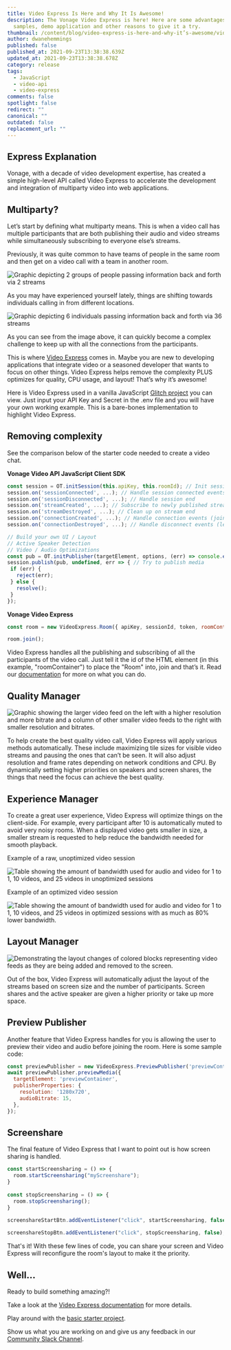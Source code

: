 ```yaml
---
title: Video Express Is Here and Why It Is Awesome!
description: The Vonage Video Express is here! Here are some advantages, code
  samples, demo application and other reasons to give it a try.
thumbnail: /content/blog/video-express-is-here-and-why-it’s-awesome/video-express_1200x600.png
author: dwanehemmings
published: false
published_at: 2021-09-23T13:38:38.639Z
updated_at: 2021-09-23T13:38:38.678Z
category: release
tags:
  - JavaScript
  - video-api
  - video-express
comments: false
spotlight: false
redirect: ""
canonical: ""
outdated: false
replacement_url: ""
---
```

## Express Explanation

Vonage, with a decade of video development expertise, has created a simple high-level API called Video Express to accelerate the development and integration of multiparty video into web applications.

## Multiparty?

Let’s start by defining what multiparty means. This is when a video call has multiple participants that are both publishing their audio and video streams while simultaneously subscribing to everyone else’s streams.

Previously, it was quite common to have teams of people in the same room and then get on a video call with a team in another room.

![Graphic depicting 2 groups of people passing information back and forth via 2 streams](/content/blog/video-express-is-here-and-why-it-is-awesome/2teams-2streams.jpg "2 teams 2 streams")

As you may have experienced yourself lately, things are shifting towards individuals calling in from different locations.

![Graphic depicting 6 individuals passing information back and forth via 36 streams](/content/blog/video-express-is-here-and-why-it-is-awesome/6people-36streams.jpg "6 people 36 streams")

As you can see from the image above, it can quickly become a complex challenge to keep up with all the connections from the participants.

This is where [Video Express](https://tokbox.com/developer/video-express/) comes in. Maybe you are new to developing applications that integrate video or a seasoned developer that wants to focus on other things. Video Express helps remove the complexity PLUS optimizes for quality, CPU usage, and layout! That’s why it’s awesome!

Here is Video Express used in a vanilla JavaScript [Glitch project](https://glitch.com/edit/#!/remix/video-express-demo?path=README.md%3A1%3A0) you can view. Just input your API Key and Secret in the .env file and you will have your own working example. This is a bare-bones implementation to highlight Video Express.

## Removing complexity

See the comparison below of the starter code needed to create a video chat.

**Vonage Video API JavaScript Client SDK**

```javascript
const session = OT.initSession(this.apiKey, this.roomId); // Init session
session.on('sessionConnected', ...); // Handle session connected events 
session.on('sessionDisconnected', ...); // Handle session end
session.on('streamCreated', ...); // Subscribe to newly published streams
session.on('streamDestroyed', ...); // Clean up on stream end
session.on('connectionCreated', ...); // Handle connection events (join)
session.on('connectionDestroyed', ...); // Handle disconnect events (leave)

// Build your own UI / Layout
// Active Speaker Detection
// Video / Audio Optimizations
const pub = OT.initPublisher(targetElement, options, (err) => console.error(err)); // Create a publisher
session.publish(pub, undefined, err => { // Try to publish media
 if (err) {
   reject(err);
 } else {
   resolve();
 }
});
```

**Vonage Video Express**

```javascript
const room = new VideoExpress.Room({ apiKey, sessionId, token, roomContainer: 'roomContainer’ });

room.join();
```

Video Express handles all the publishing and subscribing of all the participants of the video call. Just tell it the id of the HTML element (in this example, "roomContainer") to place the "Room" into, join and that’s it. Read our [documentation](https://tokbox.com/developer/video-express/) for more on what you can do.

## Quality Manager

![Graphic showing the larger video feed on the left with a higher resolution and more bitrate and a column of other smaller video feeds to the right with smaller resolution and bitrates.](/content/blog/video-express-is-here-and-why-it-is-awesome/qualitymanager.jpg "Quality Manager diagram")

To help create the best quality video call, Video Express will apply various methods automatically. These include maximizing tile sizes for visible video streams and pausing the ones that can’t be seen. It will also adjust resolution and frame rates depending on network conditions and CPU. By dynamically setting higher priorities on speakers and screen shares, the things that need the focus can achieve the best quality.

## Experience Manager

To create a great user experience, Video Express will optimize things on the client-side. For example, every participant after 10 is automatically muted to avoid very noisy rooms. When a displayed video gets smaller in size, a smaller stream is requested to help reduce the bandwidth needed for smooth playback.

Example of a raw, unoptimized video session

![Table showing the amount of bandwidth used for audio and video for 1 to 1, 10 videos, and 25 videos in unoptimized sessions](/content/blog/video-express-is-here-and-why-it-is-awesome/unoptimized-video-session.jpg "Table with data of an unoptimized multiparty video session")

Example of an optimized video session

![Table showing the amount of bandwidth used for audio and video for 1 to 1, 10 videos, and 25 videos in optimized sessions with as much as 80% lower bandwidth. ](/content/blog/video-express-is-here-and-why-it-is-awesome/optimized-video-session.jpg "Table with data of an optimized multiparty video session")

## Layout Manager

![Demonstrating the layout changes of colored blocks representing video feeds as they are being added and removed to the screen.](/content/blog/video-express-is-here-and-why-it-is-awesome/layoutmanager.gif "Layout Manager diagram")

Out of the box, Video Express will automatically adjust the layout of the streams based on screen size and the number of participants. Screen shares and the active speaker are given a higher priority or take up more space.

## Preview Publisher

Another feature that Video Express handles for you is allowing the user to preview their video and audio before joining the room. Here is some sample code:

```javascript
const previewPublisher = new VideoExpress.PreviewPublisher('previewContainer');
await previewPublisher.previewMedia({
  targetElement: 'previewContainer',
  publisherProperties: {
    resolution: '1280x720',
    audioBitrate: 15,
  },
});
```

## Screenshare

The final feature of Video Express that I want to point out is how screen sharing is handled.

```javascript
const startScreensharing = () => {    
  room.startScreensharing("myScreenshare");
}
  
const stopScreensharing = () => {
  room.stopScreensharing();
}
  
screenshareStartBtn.addEventListener("click", startScreensharing, false);

screenshareStopBtn.addEventListener("click", stopScreensharing, false);
```

That's it! With these few lines of code, you can share your screen and Video Express will reconfigure the room's layout to make it the priority.

## Well...

Ready to build something amazing?!

Take a look at the [Video Express documentation](https://tokbox.com/developer/video-express/) for more details.

Play around with the [basic starter project](https://glitch.com/edit/#!/remix/video-express-demo?path=README.md%3A1%3A0).

Show us what you are working on and give us any feedback in our [Community Slack Channel](https://developer.vonage.com/slack).